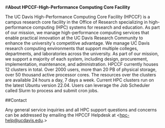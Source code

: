 #**About HPCCF-High-Performance Computing Core Facility**

The UC Davis High-Performance Computing Core Facility (HPCCF) is a campus research core facility in the Office of Research specializing in high-performance computing (HPC) systems for research and education. 
As part of our mission, we manage high-performance computing services that enable practical innovation at the UC Davis Research Community to enhance the university's competitive advantage. We manage UC Davis 
research computing environments that support multiple colleges, departments, and laboratories across the university. As part of our mission, we support a majority of each system, including design, 
procurement, implementation, maintenance, and administration. HPCCF currently houses 12 clusters in total. Over 2000 users, more than 20 PB of physical storage, over 50 thousand active processor cores. The 
resources over the clusters are available 24 hours a day, 7 days a week. Current HPC clusters run on the latest Ubuntu version 22.04. Users can leverage the Job Scheduler called Slurm to process and submit 
cron jobs.

##Contact

Any general service inquiries and all HPC support questions and concerns can be addressed by emailing the HPCCF Helpdesk at <hpc-help@ucdavis.edu.>
